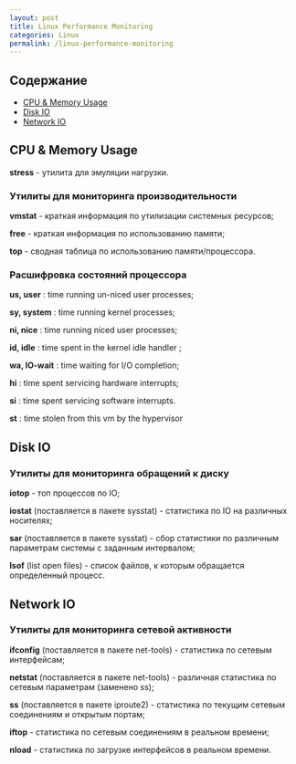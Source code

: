 ```yaml
---
layout: post
title: Linux Performance Monitoring
categories: Linux
permalink: /linux-performance-monitoring
---
```


## Содержание
   * [CPU & Memory Usage](/linux-performance-monitoring#cpu-memory-usage)
   * [Disk IO](/linux-performance-monitoring#disk-io)
   * [Network IO](/linux-performance-monitoring#network-io) 
   
## CPU & Memory Usage <a name="cpu-memory-usage"></a>

**stress** - утилита для эмуляции нагрузки.

### Утилиты для мониторинга производительности
  
**vmstat** - краткая информация по утилизации системных ресурсов;
  
**free** - краткая информация по использованию памяти;
  
**top** - сводная таблица по использованию памяти/процессора.

<!---excerpt-break-->

### Расшифровка состояний процессора 

**us, user** : time running un-niced user processes;

**sy, system** : time running kernel processes;

**ni, nice** : time running niced user processes;

**id, idle** : time spent in the kernel idle handler ;

**wa, IO-wait** : time waiting for I/O completion;

**hi** : time spent servicing hardware interrupts;

**si** : time spent servicing software interrupts.
  
**st** : time stolen from this vm by the hypervisor

## Disk IO <a name="disk-io"></a>

### Утилиты для мониторинга обращений к диску
  
**iotop** - топ процессов по IO;
  
**iostat** (поставляется в пакете sysstat) - статистика по IO на различных носителях;
  
**sar** (поставляется в пакете sysstat) - сбор статистики по различным параметрам системы с заданным интервалом;
  
**lsof** (list open files) - список файлов, к которым обращается определенный процесс.

## Network IO <a name="network-io"></a>

### Утилиты для мониторинга сетевой активности
  
**ifconfig** (поставляется в пакете net-tools) - статистика по сетевым интерфейсам;
  
**netstat** (поставляется в пакете net-tools) - различная статистика по сетевым параметрам (заменено ss);
  
**ss** (поставляется в пакете iproute2) - статистика по текущим сетевым соединениям и открытым портам;
  
**iftop** - статистика по сетевым соединениям в реальном времени;
  
**nload** - статистика по загрузке интерфейсов в реальном времени.

